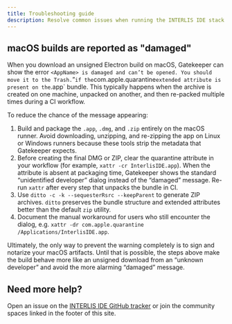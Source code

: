 ```yaml
---
title: Troubleshooting guide
description: Resolve common issues when running the INTERLIS IDE stack.
---
```


## macOS builds are reported as "damaged"

When you download an unsigned Electron build on macOS, Gatekeeper can show the error
`<AppName> is damaged and can’t be opened. You should move it to the Trash.`”` if the
`com.apple.quarantine` extended attribute is present on the `.app` bundle. This typically
happens when the archive is created on one machine, unpacked on another, and then
re-packed multiple times during a CI workflow.

To reduce the chance of the message appearing:

1. Build and package the `.app`, `.dmg`, and `.zip` entirely on the macOS runner. Avoid
   downloading, unzipping, and re-zipping the app on Linux or Windows runners because
   these tools strip the metadata that Gatekeeper expects.
2. Before creating the final DMG or ZIP, clear the quarantine attribute in your workflow
   (for example, `xattr -cr InterlisIDE.app`). When the attribute is absent at packaging
   time, Gatekeeper shows the standard “unidentified developer” dialog instead of the
   “damaged” message. Re-run `xattr` after every step that unpacks the bundle in CI.
3. Use `ditto -c -k --sequesterRsrc --keepParent` to generate ZIP archives. `ditto` preserves
   the bundle structure and extended attributes better than the default `zip` utility.
4. Document the manual workaround for users who still encounter the dialog, e.g.
   `xattr -dr com.apple.quarantine /Applications/InterlisIDE.app`.

Ultimately, the only way to prevent the warning completely is to sign and notarize your
macOS artifacts. Until that is possible, the steps above make the build behave more like an
unsigned download from an “unknown developer” and avoid the more alarming “damaged”
message.

## Need more help?

Open an issue on the [INTERLIS IDE GitHub tracker](https://github.com/eclipse-theia/theia-ide/issues) or join the community spaces linked in the footer of this site.
